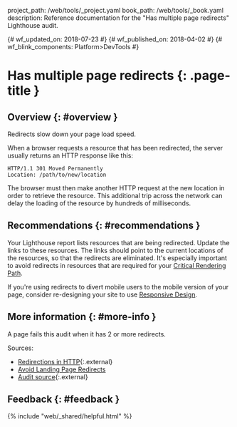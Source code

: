 project_path: /web/tools/_project.yaml book_path: /web/tools/_book.yaml description: Reference documentation for the "Has multiple page redirects" Lighthouse audit.

{# wf_updated_on: 2018-07-23 #} {# wf_published_on: 2018-04-02 #} {# wf_blink_components: Platform>DevTools #}

# Has multiple page redirects {: .page-title }

## Overview {: #overview }

Redirects slow down your page load speed.

When a browser requests a resource that has been redirected, the server usually returns an HTTP response like this:

    HTTP/1.1 301 Moved Permanently
    Location: /path/to/new/location
    

The browser must then make another HTTP request at the new location in order to retrieve the resource. This additional trip across the network can delay the loading of the resource by hundreds of milliseconds.

## Recommendations {: #recommendations }

Your Lighthouse report lists resources that are being redirected. Update the links to these resources. The links should point to the current locations of the resources, so that the redirects are eliminated. It's especially important to avoid redirects in resources that are required for your [Critical Rendering Path](/web/fundamentals/performance/critical-rendering-path/).

If you're using redirects to divert mobile users to the mobile version of your page, consider re-designing your site to use [Responsive Design](/web/fundamentals/design-and-ux/responsive/).

## More information {: #more-info }

A page fails this audit when it has 2 or more redirects.

Sources:

* [Redirections in HTTP](https://developer.mozilla.org/en-US/docs/Web/HTTP/Redirections){:.external}
* [Avoid Landing Page Redirects](/speed/docs/insights/AvoidRedirects)
* [Audit source](https://github.com/GoogleChrome/lighthouse/blob/master/lighthouse-core/audits/redirects.js){:.external}

## Feedback {: #feedback }

{% include "web/_shared/helpful.html" %}